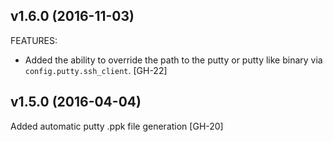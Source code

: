 v1.6.0 (2016-11-03)
-------------------

FEATURES:
 * Added the ability to override the path to the putty or putty like binary via `config.putty.ssh_client`. [GH-22]

v1.5.0 (2016-04-04)
-------------------

Added automatic putty .ppk file generation [GH-20]
